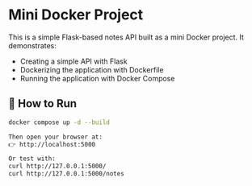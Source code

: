 # Mini Docker Project

This is a simple Flask-based notes API built as a mini Docker project. It demonstrates:
- Creating a simple API with Flask
- Dockerizing the application with Dockerfile
- Running the application with Docker Compose

## 🚀 How to Run
```bash
docker compose up -d --build

Then open your browser at:
👉 http://localhost:5000

Or test with:
curl http://127.0.0.1:5000/
curl http://127.0.0.1:5000/notes
